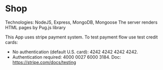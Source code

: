 # Shop
Technologies: NodeJS, Express, MongoDB, Mongoose
The server renders HTML pages by Pug.js library

This App uses stripe payment system.
To test payment flow use test credit cards: 
 * No authentication (default U.S. card): 4242 4242 4242 4242.
 * Authentication required: 4000 0027 6000 3184.
 Doc: https://stripe.com/docs/testing
